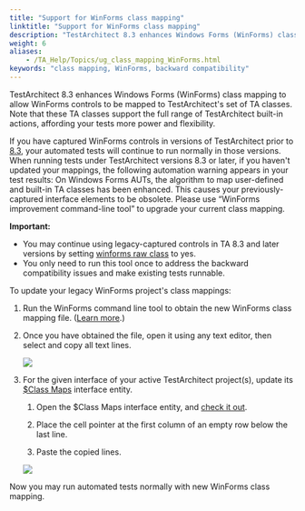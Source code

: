 ```yaml
--- 
title: "Support for WinForms class mapping"
linktitle: "Support for WinForms class mapping"
description: "TestArchitect 8.3 enhances Windows Forms (WinForms) class mapping to allow WinForms controls to be mapped to TestArchitect's set of TA classes. Note that these TA classes support the full range of TestArchitect built-in actions, affording your tests more power and flexibility."
weight: 6
aliases: 
    - /TA_Help/Topics/ug_class_mapping_WinForms.html
keywords: "class mapping, WinForms, backward compatibility"
---
```


TestArchitect 8.3 enhances Windows Forms \(WinForms\) class mapping to allow WinForms controls to be mapped to TestArchitect's set of TA classes. Note that these TA classes support the full range of TestArchitect built-in actions, affording your tests more power and flexibility.

If you have captured WinForms controls in versions of TestArchitect prior to [8.3](/TA_ReleaseNotes/DITA_source/Whats_New_Windows_8.3.html), your automated tests will continue to run normally in those versions. When running tests under TestArchitect versions 8.3 or later, if you haven't updated your mappings, the following automation warning appears in your test results: On Windows Forms AUTs, the algorithm to map user-defined and built-in TA classes has been enhanced. This causes your previously-captured interface elements to be obsolete. Please use “WinForms improvement command-line tool” to upgrade your current class mapping.

**Important:**

-   You may continue using legacy-captured controls in TA 8.3 and later versions by setting [winforms raw class](/TA_Automation/Topics/bis_winforms_raw_class.html) to yes.
-   You only need to run this tool once to address the backward compatibility issues and make existing tests runnable.

To update your legacy WinForms project's class mappings:

1.  Run the WinForms command line tool to obtain the new WinForms class mapping file. \([Learn more](/TA_Automation/Topics/aut_app_testing_WinForms_command_line_tool.html).\)

2.  Once you have obtained the file, open it using any text editor, then select and copy all text lines.

    ![](/images/TA_Help/Images/winforms_class_mapping_file.png)

3.  For the given interface of your active TestArchitect project\(s\), update its [$Class Maps](/TA_Help/Topics/Interface_def_Viewer_class_mapping.html) interface entity.

    1.  Open the $Class Maps interface entity, and [check it out](/TA_Help/Topics/Project_items_checkout.html).

    2.  Place the cell pointer at the first column of an empty row below the last line.

    3.  Paste the copied lines.

    ![](/images/TA_Help/Images/winforms_class_mapping_dollar_new.png)


Now you may run automated tests normally with new WinForms class mapping.



